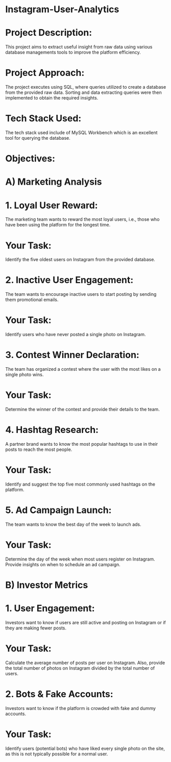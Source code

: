 # Instagram-User-Analytics

# Project Description: 
This project aims to extract useful insight from raw data using various database managements tools to improve the platform efficiency.

# Project Approach: 
The project executes using SQL, where queries utilized to create a database from the provided raw data. Sorting and data extracting queries were then implemented to obtain the required insights.

# Tech Stack Used: 
The tech stack used include of MySQL Workbench which is an excellent tool for querying the database.

# Objectives:
# A) Marketing Analysis
# 1. Loyal User Reward: 
The marketing team wants to reward the most loyal users, i.e., those who have been using the platform for the longest time.
# Your Task: 
Identify the five oldest users on Instagram from the provided database.

# 2. Inactive User Engagement: 
The team wants to encourage inactive users to start posting by sending them promotional emails.
# Your Task: 
Identify users who have never posted a single photo on Instagram.

# 3. Contest Winner Declaration: 
The team has organized a contest where the user with the most likes on a single photo wins.
# Your Task: 
Determine the winner of the contest and provide their details to the team.

# 4. Hashtag Research: 
A partner brand wants to know the most popular hashtags to use in their posts to reach the most people.
# Your Task: 
Identify and suggest the top five most commonly used hashtags on the platform.

# 5. Ad Campaign Launch: 
The team wants to know the best day of the week to launch ads.
# Your Task: 
Determine the day of the week when most users register on Instagram. Provide insights on when to schedule an ad campaign.

# B) Investor Metrics
# 1. User Engagement: 
Investors want to know if users are still active and posting on Instagram or if they are making fewer posts.
# Your Task: 
Calculate the average number of posts per user on Instagram. Also, provide the total number of photos on Instagram divided by the total number of users.

# 2. Bots & Fake Accounts: 
Investors want to know if the platform is crowded with fake and dummy accounts.
# Your Task: 
Identify users (potential bots) who have liked every single photo on the site, as this is not typically possible for a normal user.
